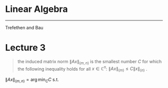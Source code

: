 # Linear Algebra

---
Trefethen and Bau

# Lecture 3

> the induced matrix norm $\lVert A x \rVert_{(m,n)}$ is the smallest number $C$ for which the following inequality holds for all $x \in \mathbb{C}^n$:
> $\lVert A x \rVert_{(m)} \leq C \lVert x \rVert_{(n)}$ .

$\lVert A x \rVert_{(m,n)} = \arg\min_C C$ s.t. 

